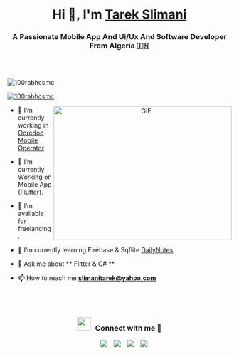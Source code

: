 <h1 align="center">Hi 👋, I'm <a href="https://100rabhcsmc.github.io/Me.io/" target="blank">
Tarek Slimani</a></h1>
<h3 align="center">A Passionate Mobile App And Ui/Ux And Software Developer From Algeria &#127470;&#127475</h3>
<br></br>
<p align="left"> <img src="https://komarev.com/ghpvc/?username=100rabhcsmc&label=Profile%20views&color=0e75b6&style=flat" alt="100rabhcsmc" /> </p>

<p align="left"> <a href="https://twitter.com/MyBooks213" target="blank"><img src="https://img.shields.io/twitter/follow/MyBooks213?logo=twitter&style=for-the-badge" alt="100rabhcsmc" /></a> </p>

<a target="_blank" align="center">
  <img align="right" top="500" height="300" width="400" alt="GIF" src="https://media.giphy.com/media/SWoSkN6DxTszqIKEqv/giphy.gif">
</a>

- 🔭 I’m currently working in <a href="http://www.ooredoo.dz/Ooredoo/Algerie/particuliers?gclid=Cj0KCQjwzdOlBhCNARIsAPMwjbzDcwWs-rBQ27_Wyw6CjTEDxWEAq6nGyPmXoRNoXO5QeKQI7BQkeYkaArSgEALw_wcB" target="blank">Ooredoo Mobile Operator</a>

- 🌱 I’m currently Working on Mobile App (Flutter).

- 🤝 I’m available for freelancing.

- 🌱 I’m currently learning Firebase & Sqflite <a href="https://github.com/ChiccOussama?tab=repositories" target="blank">DailyNotes</a>

- 💬 Ask me about ** Flitter & C# **

- 📫 How to reach me **slimanitarek@yahoo.com**
<br></br>
<br></br>
<h3 align="center" > <img src="https://media.giphy.com/media/iY8CRBdQXODJSCERIr/giphy.gif" width="30" height="30" style="margin-right: 10px;">Connect with me 🤝 </h3>

<p align="center">

 <div align="center"  class="icons-social" style="margin-left: 10px;">
        <a style="margin-left: 10px;"  target="_blank" href="https://www.linkedin.com/in/tarek-slimani-23876410b/">
			<img src="https://img.icons8.com/doodle/40/000000/linkedin--v2.png"></a>
        <a style="margin-left: 10px;" target="_blank" href="https://github.com/ChiccOussama">
		<img src="https://img.icons8.com/doodle/40/000000/github--v1.png"></a>
        <a style="margin-left: 10px;" target="_blank" href="https://www.instagram.com/tchiccovia/?fbclid=IwAR3OzuEKCIR3PF6oL485PYly7XvyY-Q3YNcSspZ9AEuKCOGj1vTFyU1akt8">
			<img src="https://img.icons8.com/doodle/40/000000/instagram-new--v2.png"></a>
		<a style="margin-left: 10px;" target="_blank" href="https://www.youtube.com/channel/UCzpa0T3t6edSzdyHV5b7g7g">
				<img src="https://img.icons8.com/doodle/1x/youtube--v2.png" ></a>
      </div>

</p>

